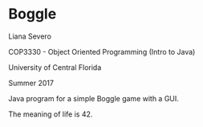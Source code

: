 # Boggle

Liana Severo

COP3330 - Object Oriented Programming (Intro to Java)

University of Central Florida

Summer 2017


Java program for a simple Boggle game with a GUI.


The meaning of life is 42.